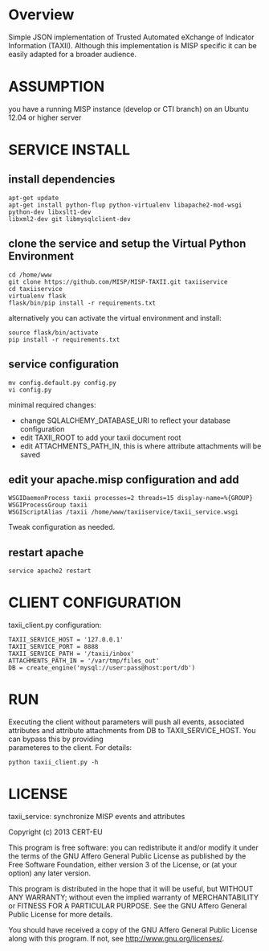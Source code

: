 Overview
========

Simple JSON implementation of Trusted Automated eXchange of Indicator 
Information (TAXII).
Although this implementation is MISP specific it can be easily adapted for a broader audience.

ASSUMPTION
==========
you have a running MISP instance (develop or CTI branch) on an Ubuntu 12.04 or higher server

SERVICE INSTALL
=======
install dependencies
---------------------
    apt-get update
    apt-get install python-flup python-virtualenv libapache2-mod-wsgi python-dev libxslt1-dev
    libxml2-dev git libmysqlclient-dev

clone the service and setup the Virtual Python Environment
------------------------------------
    cd /home/www
    git clone https://github.com/MISP/MISP-TAXII.git taxiiservice
    cd taxiiservice
    virtualenv flask
    flask/bin/pip install -r requirements.txt

alternatively you can activate the virtual environment and install:

    source flask/bin/activate
    pip install -r requirements.txt

service configuration
----------------------
    mv config.default.py config.py
    vi config.py

minimal required changes:
* change SQLALCHEMY_DATABASE_URI to reflect your database configuration
* edit TAXII_ROOT to add your taxii document root
* edit ATTACHMENTS_PATH_IN, this is where attribute attachments will be saved

edit your apache.misp configuration and add
--------------------------------------------
    WSGIDaemonProcess taxii processes=2 threads=15 display-name=%{GROUP}
    WSGIProcessGroup taxii
    WSGIScriptAlias /taxii /home/www/taxiiservice/taxii_service.wsgi

Tweak configuration as needed.

restart apache
--------------

    service apache2 restart

CLIENT CONFIGURATION
====================

taxii_client.py configuration:

    TAXII_SERVICE_HOST = '127.0.0.1'
    TAXII_SERVICE_PORT = 8888
    TAXII_SERVICE_PATH = '/taxii/inbox'
    ATTACHMENTS_PATH_IN = '/var/tmp/files_out'
    DB = create_engine('mysql://user:pass@host:port/db')


RUN
===

Executing the client without parameters will push all events, associated attributes and
attribute attachments from DB to TAXII_SERVICE_HOST. You can bypass this by providing  
parameteres to the client.
For details:

    python taxii_client.py -h

LICENSE
=======

taxii_service: synchronize MISP events and attributes

Copyright (c) 2013 CERT-EU

This program is free software: you can redistribute it and/or modify
it under the terms of the GNU Affero General Public License as
published by the Free Software Foundation, either version 3 of the
License, or (at your option) any later version.

This program is distributed in the hope that it will be useful,
but WITHOUT ANY WARRANTY; without even the implied warranty of
MERCHANTABILITY or FITNESS FOR A PARTICULAR PURPOSE.  See the
GNU Affero General Public License for more details.

You should have received a copy of the GNU Affero General Public License
along with this program.  If not, see <http://www.gnu.org/licenses/>.
